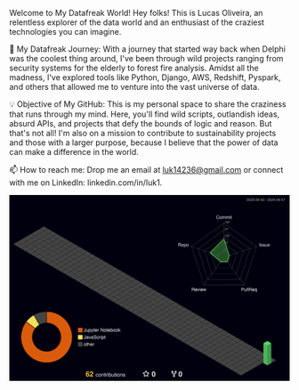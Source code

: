 Welcome to My Datafreak World!
Hey folks! This is Lucas Oliveira, an relentless explorer of the data world and an enthusiast of the craziest technologies you can imagine.

🚀 My Datafreak Journey: With a journey that started way back when Delphi was the coolest thing around, I've been through wild projects ranging from security systems for the elderly to forest fire analysis. Amidst all the madness, I've explored tools like Python, Django, AWS, Redshift, Pyspark, and others that allowed me to venture into the vast universe of data.

💡 Objective of My GitHub: This is my personal space to share the craziness that runs through my mind. Here, you'll find wild scripts, outlandish ideas, absurd APIs, and projects that defy the bounds of logic and reason. But that's not all! I'm also on a mission to contribute to sustainability projects and those with a larger purpose, because I believe that the power of data can make a difference in the world.

📫 How to reach me: Drop me an email at luk14236@gmail.com or connect with me on LinkedIn: linkedin.com/in/luk1.

![](./profile-3d-contrib/profile-night-green.svg)

